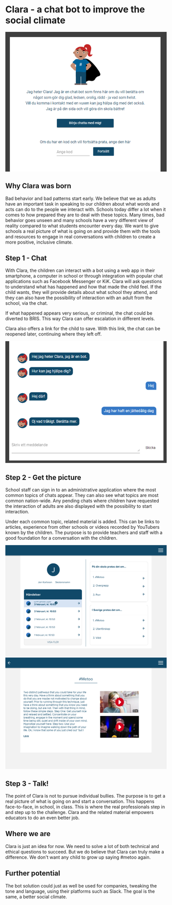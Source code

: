 # Clara - a chat bot to improve the social climate

![Clara landing page](https://github.com/MeTooHack/Team8/blob/master/landing-page.PNG)

## Why Clara was born
Bad behavior and bad patterns start early. We believe that we as adults have an important task in speaking to our children about what words and acts can do to the people we interact with. Schools today differ a lot when it comes to how prepared they are to deal with these topics. Many times, bad behavior goes unseen and many schools have a very different view of reality compared to what students encounter every day.
We want to give schools a real picture of what is going on and provide them with the tools and resources to engage in real conversations with children to create a more positive, inclusive climate.

## Step 1 - Chat
With Clara, the children can interact with a bot using a web app in their smartphone, a computer in school or through integration with popular chat applications such as Facebook Messenger or KiK. Clara will ask questions to understand what has happened and how that made the child feel. If the child wants, they will provide details about what school they attend, and they can also have the possibility of interaction with an adult from the school, via the chat.

If what happened appears very serious, or criminal, the chat could be diverted to BRIS. This way Clara can offer escalation in different levels.

Clara also offers a link for the child to save. With this link, the chat can be reopened later, continuing where they left off.

![Clara sample chat](https://github.com/MeTooHack/Team8/blob/master/sample-chat.PNG)

## Step 2 - Get the picture
School staff can sign in to an administrative application where the most common topics of chats appear. They can also see what topics are most common nation-wide. Any pending chats where children have requested the interaction of adults are also displayed with the possibility to start interaction.

Under each common topic, related material is added. This can be links to articles, experience from other schools or videos recorded by YouTubers known by the children. The purpose is to provide teachers and staff with a good foundation for a conversation with the children.

![Admin dashboard](https://github.com/MeTooHack/Team8/blob/master/admin-dashboard.PNG)
![References](https://github.com/MeTooHack/Team8/blob/master/references.PNG)

## Step 3 - Talk!
The point of Clara is not to pursue individual bullies. The purpose is to get a real picture of what is going on and start a conversation. This happens face-to-face, in school, in class. This is where the real professionals step in and step up to the challenge. Clara and the related material empowers educators to do an even better job.

## Where we are
Clara is just an idea for now. We need to solve a lot of both technical and ethical questions to succeed. But we do believe that Clara can truly make a difference. We don't want any child to grow up saying #metoo again.

## Further potential
The bot solution could just as well be used for companies, tweaking the tone and language, using their platforms such as Slack. The goal is the same, a better social climate.

